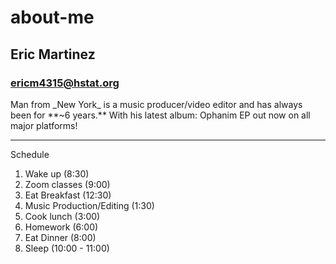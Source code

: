 # about-me
## Eric Martinez
### ericm4315@hstat.org
<p> Man from _New York_ is a music producer/video editor and has always been for **~6 years.** With his latest album: Ophanim EP out now on all major platforms!</p>

--- 

<p>Schedule</p>
<ol>
    <li>Wake up (8:30)</li>
    <li>Zoom classes (9:00)</li>
    <li>Eat Breakfast (12:30)</li>
    <li>Music Production/Editing (1:30)</li>
    <li>Cook lunch (3:00)</li>
    <li>Homework (6:00)</li>
    <li>Eat Dinner (8:00)</li>
    <li>Sleep (10:00 - 11:00)</li>
</ol>